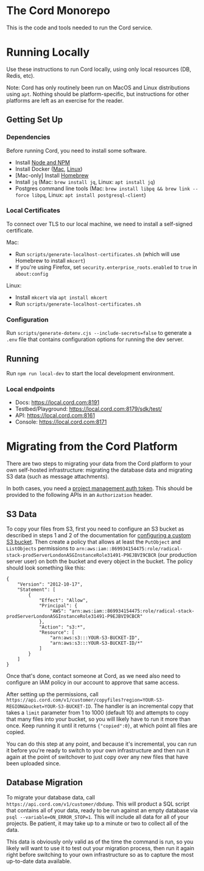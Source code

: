 # The Cord Monorepo

This is the code and tools needed to run the Cord service.

# Running Locally

Use these instructions to run Cord locally, using only local resources (DB, Redis, etc).

Note: Cord has only routinely been run on MacOS and Linux distributions using `apt`.  Nothing should be platform-specific, but instructions for other platforms are left as an exercise for the reader.

## Getting Set Up

### Dependencies

Before running Cord, you need to install some software.

* Install [Node and NPM](https://nodejs.org/en/download/package-manager)
* Install Docker ([Mac](https://docs.docker.com/desktop/install/mac-install/), [Linux](https://docs.docker.com/desktop/install/linux-install/))
* [Mac-only] Install [Homebrew](https://brew.sh/)
* Install `jq` (Mac: `brew install jq`, Linux: `apt install jq`)
* Postgres command line tools (Mac: `brew install libpq && brew link --force libpq`, Linux: `apt install postgresql-client`)

### Local Certificates

To connect over TLS to our local machine, we need to install a self-signed certificate.

Mac:

* Run `scripts/generate-localhost-certificates.sh` (which will use Homebrew to install `mkcert`)
* If you're using Firefox, set `security.enterprise_roots.enabled` to `true` in `about:config`

Linux:

* Install `mkcert` via `apt install mkcert`
* Run `scripts/generate-localhost-certificates.sh`

### Configuration

Run `scripts/generate-dotenv.cjs --include-secrets=false` to generate a `.env` file that contains configuration options for running the dev server.

## Running

Run `npm run local-dev` to start the local development environment.

### Local endpoints

* Docs: https://local.cord.com:8191
* Testbed/Playground: https://local.cord.com:8179/sdk/test/
* API: https://local.cord.com:8161
* Console: https://local.cord.com:8171

# Migrating from the Cord Platform

There are two steps to migrating your data from the Cord platform to your own self-hosted infrastructure: migrating the database data and migrating S3 data (such as message attachments).

In both cases, you need a [project management auth token](https://docs.cord.com/reference/authentication#Project-management-auth-token).  This should be provided to the following APIs in an `Authorization` header.

## S3 Data

To copy your files from S3, first you need to configure an S3 bucket as described in steps 1 and 2 of the documentation for [configuring a custom S3 bucket](https://docs.cord.com/customization/s3-bucket).  Then create a policy that allows at least the `PutObject` and `ListObjects` permissions to `arn:aws:iam::869934154475:role/radical-stack-prodServerLondonASGInstanceRole31491-P9EJBVI9CBCR` (our production server user) on both the bucket and every object in the bucket.  The policy should look something like this:

```
{
    "Version": "2012-10-17",
    "Statement": [
        {
            "Effect": "Allow",
            "Principal": {
                "AWS": "arn:aws:iam::869934154475:role/radical-stack-prodServerLondonASGInstanceRole31491-P9EJBVI9CBCR"
            },
            "Action": "s3:*",
            "Resource": [
                "arn:aws:s3:::YOUR-S3-BUCKET-ID",
                "arn:aws:s3:::YOUR-S3-BUCKET-ID/*"
            ]
        }
    ]
}
```

Once that's done, contact someone at Cord, as we need also need to configure an IAM policy in our account to approve that same access.

After setting up the permissions, call `https://api.cord.com/v1/customer/copyfiles?region=YOUR-S3-REGION&bucket=YOUR-S3-BUCKET-ID`.  The handler is an incremental copy that takes a `limit` parameter from 1 to 1000 (default 10) and attempts to copy that many files into your bucket, so you will likely have to run it more than once.  Keep running it until it returns `{"copied":0}`, at which point all files are copied.

You can do this step at any point, and because it's incremental, you can run it before you're ready to switch to your own infrastructure and then run it again at the point of switchover to just copy over any new files that have been uploaded since.

## Database Migration

To migrate your database data, call `https://api.cord.com/v1/customer/dbdump`.  This will product a SQL script that contains all of your data, ready to be run against an empty database via `psql --variable=ON_ERROR_STOP=1`.  This will include all data for all of your projects.  Be patient, it may take up to a minute or two to collect all of the data.

This data is obviously only valid as of the time the command is run, so you likely will want to use it to test out your migration process, then run it again right before switching to your own infrastructure so as to capture the most up-to-date data available.
